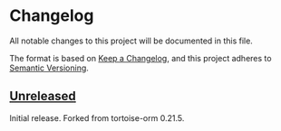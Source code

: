 # Changelog

All notable changes to this project will be documented in this file.

The format is based on [Keep a Changelog], and this project adheres to [Semantic Versioning].

## [Unreleased]

Initial release. Forked from tortoise-orm 0.21.5.

<!-- Links -->
[keep a changelog]: https://keepachangelog.com/en/1.0.0/
[semantic versioning]: https://semver.org/spec/v2.0.0.html

<!-- Versions -->
[Unreleased]: https://github.com/kleinmann-orm/kleinmann-orm/compare/57ac9d6762d5aea50761dbb8e5511070f07cb695...HEAD
